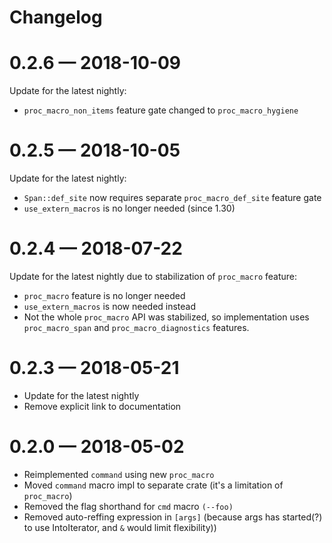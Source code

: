 # Changelog

# 0.2.6 — 2018-10-09

Update for the latest nightly:

* `proc_macro_non_items` feature gate changed to `proc_macro_hygiene`

# 0.2.5 — 2018-10-05

Update for the latest nightly:

* `Span::def_site` now requires separate `proc_macro_def_site` feature gate
* `use_extern_macros` is no longer needed (since 1.30)

# 0.2.4 — 2018-07-22

Update for the latest nightly due to stabilization of
`proc_macro` feature:

* `proc_macro` feature is no longer needed
* `use_extern_macros` is now needed instead
* Not the whole `proc_macro` API was stabilized, so implementation
  uses `proc_macro_span` and `proc_macro_diagnostics` features.

# 0.2.3 — 2018-05-21

* Update for the latest nightly
* Remove explicit link to documentation

# 0.2.0 — 2018-05-02

* Reimplemented `command` using new `proc_macro`
* Moved `command` macro impl to separate crate
  (it's a limitation of `proc_macro`)
* Removed the flag shorthand for `cmd` macro `(--foo)`
* Removed auto-reffing expression in `[args]`
  (because args has started(?) to use IntoIterator,
  and `&` would limit flexibility))
